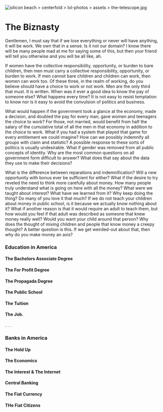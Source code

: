 ![silicon beach > centerfold > lol-photos > assets > the-telescope.jpg](./centerfold/lol-photos/assets/the-biznasty.jpg)

# The Biznasty

Gentlemen, I must say that if we lose everything or never will have anything, it will be work. We own that in a sense. Is it not our domain? I know there will be many people mad at me for saying some of this, but then your friend will tell you otherwise and you will be all like, ah.

If women have the collective responsibility, opportunity, or burden to bare children, then men must carry a collective responsibility, opportunity, or burden to work. If men cannot bare children and children can work, then women can work too. Of these three, in the realm of working, do you believe should have a choice to work or not work. Men are the only third that must. It is written. When was it ever a good idea to know the pay of someone else? What happens every time? It is not easy to resist temptation to know nor is it easy to avoid the convulsion of politics and business.

What would happen if the government took a glance at the economy, made a decision, and doubled the pay for every man, gave women and teenagers the choice to work? For those, not married, would benefit from half the salary of the cumulative total of all the men in that economy in addition to the choice to work. What if you had a system that played that game for every entitlement we could imagine? How can we possibly indemnify all groups with claim and statistic? A possible response to these sorts of politics is usually undesirable. What if gender was removed from all public concepts of identity. Why are the most common questions on all government form difficult to answer? What does that say about the data they use to make their decisions?

What is the difference between reparations and indemnification? Will a new opportunity with bonus ever be sufficient for either? What if the desire to try reveled the need to think more carefully about money. How many people truly understand what is going on here with all the money? What were we taught about interest? What have we learned from it? Why keep doing the thing? Do many of you love it that much? If we do not teach your children about money in public school, is it because we actually know nothing about it? What if another reason is that it would require an adult to teach them, but how would you feel if that adult was described as someone that knew money really well? Would you want your child around that person? Why does the thought of mixing children and people that know money a creepy thought? A better question is this. If we get weirded-out about that, then why do you make money an axis?

### Education in America

#### The Bachelors Associate Degree

#### The For Profit Degree

#### The Propagada Degree

#### The Public School

#### The Tuition

#### The Job.

. . .

### Banks in America

#### The Hold Up

#### The Economics

#### The Interest & The Internet

#### Central Banking

#### The Fiat Currency

#### THe Fiat Citizens
